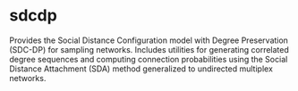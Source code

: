 # sdcdp
Provides the Social Distance Configuration model with Degree Preservation (SDC-DP) for sampling networks. Includes utilities for generating correlated degree sequences and computing connection probabilities using the Social Distance Attachment (SDA) method generalized to undirected multiplex networks.

